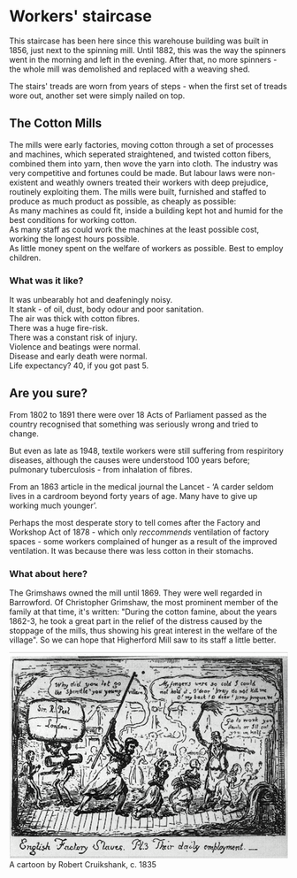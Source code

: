 # Workers' staircase
This staircase has been here since this warehouse building was built in 1856, just next to the spinning mill.
Until 1882, this was the way the spinners went in the morning and left in the evening. After that, no more spinners - the whole mill was demolished and replaced with a weaving shed.

The stairs' treads are worn from years of steps - when the first set of treads wore out, another set were simply nailed on top. 

## The Cotton Mills
The mills were early factories, moving cotton through a set of processes and machines, which seperated straightened, and twisted cotton fibers, combined them into yarn, then wove the yarn into cloth. 
The industry was very competitive and fortunes could be made. But labour laws were non-existent and weathly owners treated their workers with deep prejudice, routinely exploiting them.
The mills were built, furnished and staffed to produce as much product as possible, as cheaply as possible:  
As many machines as could fit, inside a building kept hot and humid for the best conditions for working cotton.  
As many staff as could work the machines at the least possible cost, working the longest hours possible.  
As little money spent on the welfare of workers as possible. Best to employ children.  

### What was it like?
It was unbearably hot and deafeningly noisy.  
It stank - of oil, dust, body odour and poor sanitation.  
The air was thick with cotton fibres.  
There was a huge fire-risk.  
There was a constant risk of injury.  
Violence and beatings were normal.  
Disease and early death were normal.  
Life expectancy? 40, if you got past 5.  

## Are you sure?
From 1802 to 1891 there were over 18 Acts of Parliament passed as the country recognised that something was seriously wrong and tried to change. 

But even as late as 1948, textile workers were still suffering from respiritory diseases, although the causes were understood 100 years before; pulmonary tuberculosis - from inhalation of fibres.  

From an 1863 article in the medical journal the Lancet - ‘A carder seldom lives in a cardroom beyond forty years of age. Many have to give up working much younger’.

Perhaps the most desperate story to tell comes after the Factory and Workshop Act of 1878 - which only *reccommends* ventilation of factory spaces - some workers complained of hunger as a result of the improved ventilation. It was because there was less cotton in their stomachs.

### What about here?
The Grimshaws owned the mill until 1869. They were well regarded in Barrowford. Of Christopher Grimshaw, the most prominent member of the family at that time, it's written:  "During the cotton famine, about the years 1862-3, he took a great part in the relief of the distress caused by the stoppage of the mills, thus showing his great interest in the welfare of the village". So we can hope that Higherford Mill saw to its staff a little better.  

![max_pic](./robert_cruikshank_cartoon.png)  
A cartoon by Robert Cruikshank, c. 1835


